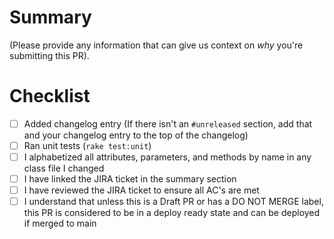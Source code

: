# Summary

(Please provide any information that can give us context on _why_ you're submitting this PR).

# Checklist
- [ ] Added changelog entry (If there isn't an `#unreleased` section, add that and your changelog entry to the top of the changelog)
- [ ] Ran unit tests (`rake test:unit`)
- [ ] I alphabetized all attributes, parameters, and methods by name in any class file I changed
- [ ] I have linked the JIRA ticket in the summary section
- [ ] I have reviewed the JIRA ticket to ensure all AC's are met
- [ ] I understand that unless this is a Draft PR or has a DO NOT MERGE label, this PR is considered to be in a deploy ready state and can be deployed if merged to main

<!-- **For Braintree Developers only, don't forget:**
- [ ] [GraphQL PR](link-to-pr-here). If this PR changes or adds API input or response fields, it must be added to the GraphQL API before this PR to the server SDK can be merged in.
- [ ] Add & Run integration tests -->
